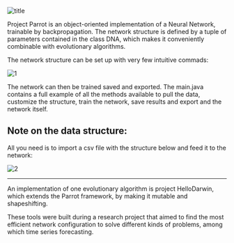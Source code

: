 ![title](https://user-images.githubusercontent.com/21087227/32349893-81e07dd4-c010-11e7-9742-8289f9285bb1.png)

Project Parrot is an object-oriented implementation of a Neural Network, trainable by backpropagation. The network structure is defined by a tuple of parameters contained in the class DNA, which makes it conveniently combinable with evolutionary algorithms. 

The network structure can be set up with very few intuitive commads:

![1](https://user-images.githubusercontent.com/21087227/32351006-f523ba7e-c013-11e7-8bd0-8d7adc8f6279.png)

The network can then be trained saved and exported. The main.java contains a full example of all the methods available to pull the data, customize the structure, train the network, save results and export and the network itself. 


## Note on the data structure: 
All you need is to import a csv file with the structure below and feed it to the network:

![2](https://user-images.githubusercontent.com/21087227/32345507-5289e5e2-c002-11e7-9bc5-51ba7a5754fc.PNG)



--- 

An implementation of one evolutionary algorithm is project HelloDarwin, which extends the Parrot framework, by making it mutable and shapeshifting. 

These tools were built during a  research project that aimed to find the most efficient network configuration to solve different kinds of problems, among which time series forecasting. 
